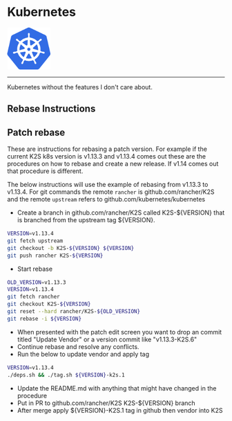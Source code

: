 # Kubernetes

<img src="https://github.com/kubernetes/kubernetes/raw/master/logo/logo.png" width="100">

----

Kubernetes without the features I don't care about.

Rebase Instructions
-------------------

## Patch rebase

These are instructions for rebasing a patch version. For example if the current
K2S k8s version is v1.13.3 and v1.13.4 comes out these are the procedures on how
to rebase and create a new release.  If v1.14 comes out that procedure is different.

The below instructions will use the example of rebasing from v1.13.3 to v1.13.4.
For git commands the remote `rancher` is github.com/rancher/K2S and the remote
`upstream` refers to github.com/kubernetes/kubernetes

* Create a branch in github.com/rancher/K2S called K2S-${VERSION} that is branched
   from the upstream tag ${VERSION}.
   
```bash
VERSION=v1.13.4
git fetch upstream
git checkout -b K2S-${VERSION} ${VERSION}
git push rancher K2S-${VERSION}
```

* Start rebase
```bash
OLD_VERSION=v1.13.3
VERSION=v1.13.4
git fetch rancher
git checkout K2S-${VERSION}
git reset --hard rancher/K2S-${OLD_VERSION}
git rebase -i ${VERSION}
```
* When presented with the patch edit screen you want to drop an commit titled
   "Update Vendor" or a version commit like "v1.13.3-K2S.6"
* Continue rebase and resolve any conflicts.
* Run the below to update vendor and apply tag

```bash
VERSION=v1.13.4
./deps.sh && ./tag.sh ${VERSION}-k2s.1
```

* Update the README.md with anything that might have changed in the procedure
* Put in PR to github.com/rancher/K2S K2S-${VERSION} branch
* After merge apply ${VERSION}-K2S.1 tag in github then vendor into K2S
